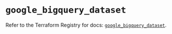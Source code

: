 # `google_bigquery_dataset`

Refer to the Terraform Registry for docs: [`google_bigquery_dataset`](https://registry.terraform.io/providers/hashicorp/google-beta/5.18.0/docs/resources/google_bigquery_dataset).
